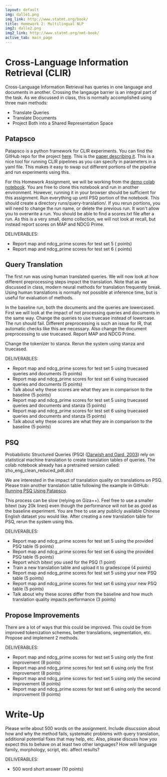 ```yaml
---
layout: default
img: dalle1.png
img_link: http://www.statmt.org/book/
title: Homework 2: Multilingual NLP
img2: dalle2.png
img2_link: http://www.statmt.org/nmt-book/
active_tab: main_page
---
```


Cross-Language Information Retrieval (CLIR)
===========================================

Cross-Language Information Retrieval has queries in one language and documents in another. Crossing the langauge barrier
is an integral part of the task. As we discussed in class, this is normally accomplished using three main methods:
* Translate Queries
* Translate Documents
* Project Both into a Shared Representation Space

Patapsco
--------

Patapsco is a python framework for CLIR experiments. You can find the GitHub repo for the project 
[here](https://github.com/hltcoe/patapsco). This is the [paper describing it](https://arxiv.org/abs/2201.09996).
This is a nice tool for running CLIR pipelines as you can specify in parameters in a yaml file. This
makes it easy to swap out different portions of the pipeline and run experiments using this.

For this Homework Assignment, we will be working from the [demo colab notebook](https://colab.research.google.com/github/hltcoe/patapsco/blob/master/samples/notebooks/demo-ecir.ipynb).
You are free to clone this notebook and run in another environment. However, running it in your browser should be sufficient
for this assignment. Run everything up until PSQ portion of the notebook. This should create a directory runs/query-translation/.
If you rerun portions, you will need to change the run name, or delete the previous run. It won't allow you to overwrite a run.
You should be able to find a scores.txt file after a run. As this is a very small, demo collection, we will not look at recall,
but instead report scores on MAP and NDCG Prime.

DELIVERABLES:
* Report map and ndcg_prime scores for test set 5 ( points)
* Report map and ndcg_prime scores for test set 6 ( points)

Query Translation
-----------------------------------

The first run was using human translated queries. We will now look at how different preprocessing steps impact the
translation. Note that as we discussed in class, modern neural methods for translation frequently break. Using human
translations is normally not possible at inference time, but is useful for evaluation of methods.

In the baseline run, both the documents and the queries are lowercased. First we will look at the impact of not
processing queries and documents in the same way. Change the queries to use truecase instead of lowercase.
The run should fail. Different preprocessing is such an issue for IR, that automatic checks like this are necessary.
Also change the document preprocessing to use truecased. Report MAP and NDCG Prime.

Change the tokenizer to stanza. Rerun the system using stanza and truecased.

DELIVERABLES:
* Report map and ndcg_prime scores for test set 5 using truecased queries and documents (5 points)
* Report map and ndcg_prime scores for test set 6 using truecased queries and documents (5 points)
* Talk about why these scores are what they are in comparison to the baseline (5 points)
* Report map and ndcg_prime scores for test set 5 using truecased queries and documents and stanza (5 points)
* Report map and ndcg_prime scores for test set 6 using truecased queries and documents and stanza (5 points)
* Talk about why these scores are what they are in comparison to the baseline (5 points)

PSQ
--------------

Probabilistic Structured Queries (PSQ) ([Darwish and Oard, 2003](https://dl.acm.org/doi/pdf/10.1145/860435.860497))
rely on statistical machine translation to create translation tables of queries. The colab notebook already
has a pretrained version called: zho_eng_clean_reduced_pdt.dict 

We are interested in the impact of translation quality on translations on PSQ. Please train another translation 
table following the example in GitHub:
[Running PSQ Using Patapsco](https://github.com/hltcoe/patapsco/tree/master/samples/translation-table).

This process can be slow (relying on Giza++). Feel free to use a smaller bitext (say 20k lines) even
though the performance will not be as good as the baseline experiment. You are free to use any publicly
available Chinese English dataset you would like. After creating a new translation
table for PSQ, rerun the system using this.

DELIVERABLES:
* Report map and ndcg_prime scores for test set 5 using the provided PSQ table (5 points)
* Report map and ndcg_prime scores for test set 6 using the provided PSQ table (5 points)
* Report which bitext you used for the PSQ (1 point)
* Train a new translation table and upload it to gradescope (4 points)
* Report map and ndcg_prime scores for test set 5 using your new PSQ table (5 points)
* Report map and ndcg_prime scores for test set 6 using your new PSQ table (5 points)
* Talk about why these scores differ from the baseline and how much translation quality impacts performance (3 points)


Propose Improvements
--------------------

There are a lot of ways that this could be improved.
This could be from improved tokenization schemes, better translations, segmentation, etc.
Propose and implement 2 methods.

DELIVERABLES:
* Report map and ndcg_prime scores for test set 5 using only the first improvement (8 points)
* Report map and ndcg_prime scores for test set 6 using only the first improvement (8 points)
* Report map and ndcg_prime scores for test set 5 using only the second improvement (8 points)
* Report map and ndcg_prime scores for test set 6 using only the second improvement (8 points)

Write-Up
========

Please write about 500 words on the assignment. Include disucssion about how and why the method fails,
systematic problems with query translation, additional potential fixes that may help, etc.
Also, please discuss how you expect this to behave on at least two other languages? How will language
family, morphology, script, etc. affect results?

DELIVERABLES:
* 500 word short answer (10 points)


